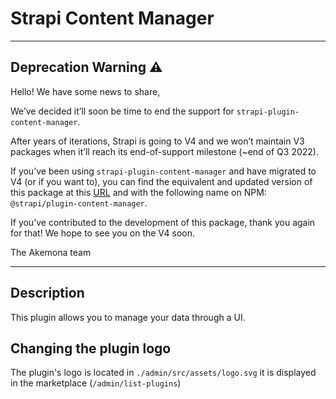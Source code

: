 # Strapi Content Manager

---

## Deprecation Warning :warning:

Hello! We have some news to share,

We’ve decided it’ll soon be time to end the support for `strapi-plugin-content-manager`.

After years of iterations, Strapi is going to V4 and we won’t maintain V3 packages when it’ll reach its end-of-support milestone (~end of Q3 2022).

If you’ve been using `strapi-plugin-content-manager` and have migrated to V4 (or if you want to), you can find the equivalent and updated version of this package at this [URL](https://github.com/akemona/strapi/tree/master/packages/core/content-manager) and with the following name on NPM: `@strapi/plugin-content-manager`.

If you’ve contributed to the development of this package, thank you again for that! We hope to see you on the V4 soon.

The Akemona team

---

## Description

This plugin allows you to manage your data through a UI.

## Changing the plugin logo

The plugin's logo is located in `./admin/src/assets/logo.svg` it is displayed in the marketplace (`/admin/list-plugins`)
